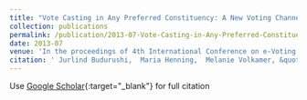 ```yaml
---
title: "Vote Casting in Any Preferred Constituency: A New Voting Channel"
collection: publications
permalink: /publication/2013-07-Vote-Casting-in-Any-Preferred-Constituency-A-New-Voting-Channel
date: 2013-07
venue: 'In the proceedings of 4th International Conference on e-Voting and Identity (VoteID13)'
citation: ' Jurlind Budurushi,  Maria Henning,  Melanie Volkamer, &quot;Vote Casting in Any Preferred Constituency: A New Voting Channel.&quot; In the proceedings of 4th International Conference on e-Voting and Identity (VoteID13), 2013.'
---
```

Use [Google Scholar](https://scholar.google.com/scholar?q=Vote+Casting+in+Any+Preferred+Constituency:+A+New+Voting+Channel){:target="_blank"} for full citation